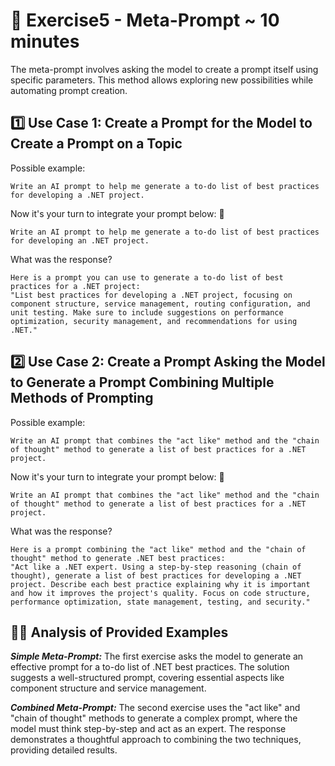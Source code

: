 # 📝 Exercise5 - Meta-Prompt ~ 10 minutes

The meta-prompt involves asking the model to create a prompt itself using specific parameters. This method allows
exploring new possibilities while automating prompt creation.

## 1️⃣ Use Case 1: Create a Prompt for the Model to Create a Prompt on a Topic

Possible example:

```
Write an AI prompt to help me generate a to-do list of best practices for developing a .NET project.
```

Now it's your turn to integrate your prompt below:  👀

```
Write an AI prompt to help me generate a to-do list of best practices for developing an .NET project.
```

What was the response?

```
Here is a prompt you can use to generate a to-do list of best practices for a .NET project:
"List best practices for developing a .NET project, focusing on component structure, service management, routing configuration, and unit testing. Make sure to include suggestions on performance optimization, security management, and recommendations for using .NET."
```

## 2️⃣ Use Case 2: Create a Prompt Asking the Model to Generate a Prompt Combining Multiple Methods of Prompting

Possible example:

```
Write an AI prompt that combines the "act like" method and the "chain of thought" method to generate a list of best practices for a .NET project.
```

Now it's your turn to integrate your prompt below:  👀

```
Write an AI prompt that combines the "act like" method and the "chain of thought" method to generate a list of best practices for a .NET project.
```

What was the response?

```
Here is a prompt combining the "act like" method and the "chain of thought" method to generate .NET best practices:
"Act like a .NET expert. Using a step-by-step reasoning (chain of thought), generate a list of best practices for developing a .NET project. Describe each best practice explaining why it is important and how it improves the project's quality. Focus on code structure, performance optimization, state management, testing, and security."
```

## 🕵️‍♀️ Analysis of Provided Examples

***Simple Meta-Prompt:***
The first exercise asks the model to generate an effective prompt for a to-do list of .NET best practices. The solution
suggests a well-structured prompt, covering essential aspects like component structure and service management.

***Combined Meta-Prompt:***
The second exercise uses the "act like" and "chain of thought" methods to generate a complex prompt, where the model
must think step-by-step and act as an expert. The response demonstrates a thoughtful approach to combining the two
techniques, providing detailed results.
